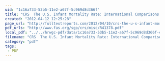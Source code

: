 ```yaml
---
uid: "1c16a733-53b5-11e2-a67f-5c969d8d366f"
title: "CRS  The U.S. Infant Mortality Rate: International Comparisons, Underlying Factors, and Federal Programs | Full Text Reports..."
created: "2012-04-12 12:25:28"
page_url: "http://fulltextreports.com/2012/04/10/crs-the-u-s-infant-mortality-rate-international-comparisons-underlying-factors-and-federal-programs/"
pdf_urls: "http://www.fas.org/sgp/crs/misc/R41378.pdf"
local_pdf: "../../hrwgc-pdf/data/1c16a733-53b5-11e2-a67f-5c969d8d366f-crs-the-u-s-infant-mortality-rate-international-comparisons-underlying-factors-and-federal-programs-full-text-reports.pdf"
filename: "CRS  The U.S. Infant Mortality Rate: International Comparisons, Underlying Factors, and Federal Programs | Full Text Reports.html"
category: "pdf"
tags: 
 - PDF
---
```


